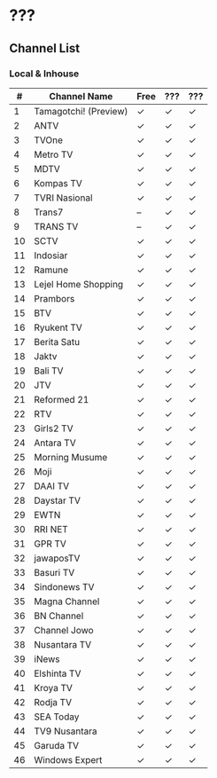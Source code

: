 # ???
## Channel List
### Local & Inhouse
\# | Channel Name | Free | ??? | ???
-- | -- | -- | -- | --
1 | Tamagotchi! (Preview) | ✓ | ✓ | ✓
2 | ANTV | ✓ | ✓ | ✓
3 | TVOne | ✓ | ✓ | ✓
4 | Metro TV | ✓ | ✓ | ✓
5 | MDTV | ✓ | ✓ | ✓
6 | Kompas TV | ✓ | ✓ | ✓
7 | TVRI Nasional | ✓ | ✓ | ✓
8 | Trans7 | – | ✓ | ✓
9 | TRANS TV | – | ✓ | ✓
10 | SCTV | ✓ | ✓ | ✓
11 | Indosiar | ✓ | ✓ | ✓
12 | Ramune | ✓ | ✓ | ✓
13 | Lejel Home Shopping | ✓ | ✓ | ✓
14 | Prambors | ✓ | ✓ | ✓
15 | BTV | ✓ | ✓ | ✓
16 | Ryukent TV | ✓ | ✓ | ✓
17 | Berita Satu | ✓ | ✓ | ✓
18 | Jaktv | ✓ | ✓ | ✓
19 | Bali TV | ✓ | ✓ | ✓
20 | JTV | ✓ | ✓ | ✓
21 | Reformed 21 | ✓ | ✓ | ✓
22 | RTV | ✓ | ✓ | ✓
23 | Girls2 TV | ✓ | ✓ | ✓
24 | Antara TV | ✓ | ✓ | ✓
25 | Morning Musume | ✓ | ✓ | ✓
26 | Moji | ✓ | ✓ | ✓
27 | DAAI TV | ✓ | ✓ | ✓
28 | Daystar TV | ✓ | ✓ | ✓
29 | EWTN | ✓ | ✓ | ✓
30 | RRI NET | ✓ | ✓ | ✓
31 | GPR TV | ✓ | ✓ | ✓
32 | jawaposTV | ✓ | ✓ | ✓
33 | Basuri TV | ✓ | ✓ | ✓
34 | Sindonews TV | ✓ | ✓ | ✓
35 | Magna Channel | ✓ | ✓ | ✓
36 | BN Channel | ✓ | ✓ | ✓
37 | Channel Jowo | ✓ | ✓ | ✓
38 | Nusantara TV | ✓ | ✓ | ✓
39 | iNews | ✓ | ✓ | ✓
40 | Elshinta TV | ✓ | ✓ | ✓
41 | Kroya TV | ✓ | ✓ | ✓
42 | Rodja TV | ✓ | ✓ | ✓
43 | SEA Today | ✓ | ✓ | ✓
44 | TV9 Nusantara | ✓ | ✓ | ✓
45 | Garuda TV | ✓ | ✓ | ✓
46 | Windows Expert | ✓ | ✓ | ✓
